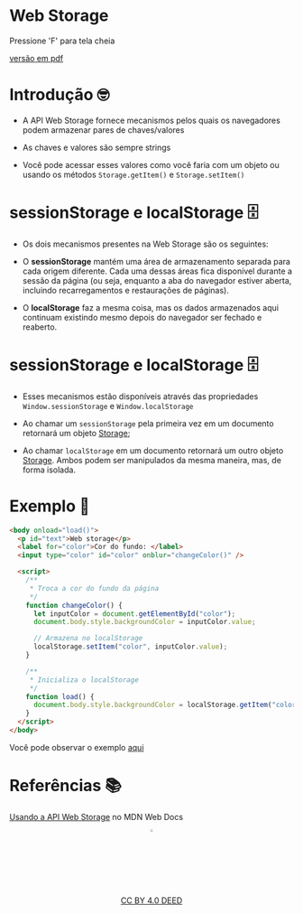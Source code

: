 <!-- .slide:  data-background-opacity="0.1" data-background-image="https://miro.medium.com/max/1800/1*6ahbWjp_g9hqhaTDSJOL1Q.png" data-transition="convex"  -->
# Web Storage
<!-- .element: style="margin-bottom:100px; font-size: 50px; color:white; font-family: Marker Felt;" -->

Pressione 'F' para tela cheia
<!-- .element: style="font-size: small; color:white;" -->

[versão em pdf](?print-pdf)
<!-- .element: style="font-size: small;" -->


<!-- .slide: data-background="#4AA791" data-transition="convex"  -->
# Introdução 🤓
<!-- .element: style="margin-bottom:50px; font-size: 40px; font-family: Marker Felt; color:#2B2625" -->

* A API Web Storage fornece mecanismos pelos quais os navegadores podem armazenar pares de chaves/valores
<!-- .element: style="margin-bottom:50px; font-size: 23px; font-family: arial; color:#F5F5F5" -->

* As chaves e valores são sempre strings
<!-- .element: style="margin-bottom:50px; font-size: 23px; font-family: arial; color:#F5F5F5" -->

*  Você pode acessar esses valores como você faria com um objeto ou usando os métodos `Storage.getItem()` e `Storage.setItem()`
<!-- .element: style="margin-bottom:50px; font-size: 23px; font-family: arial; color:#F5F5F5" -->


<!-- .slide: data-background="#4AA791" data-transition="convex"  -->
# sessionStorage e localStorage 🗄️
<!-- .element: style="margin-bottom:50px; font-size: 40px; font-family: Marker Felt; color:#2B2625" -->

* Os dois mecanismos presentes na Web Storage são os seguintes:
<!-- .element: style="margin-bottom:50px; font-size: 23px; font-family: arial; color:#F5F5F5" -->

  * O **sessionStorage** mantém uma área de armazenamento separada para cada origem diferente. Cada uma dessas áreas fica disponível durante a sessão da página (ou seja, enquanto a aba do navegador estiver aberta, incluindo recarregamentos e restaurações de páginas).
  <!-- .element: style="margin-bottom:50px; font-size: 23px; font-family: arial; color:#F5F5F5" -->

  * O **localStorage** faz a mesma coisa, mas os dados armazenados aqui continuam existindo mesmo depois do navegador ser fechado e reaberto.
  <!-- .element: style="margin-bottom:50px; font-size: 23px; font-family: arial; color:#F5F5F5" -->


<!-- .slide: data-background="#4AA791" data-transition="convex"  -->
# sessionStorage e localStorage 🗄️
<!-- .element: style="margin-bottom:50px; font-size: 40px; font-family: Marker Felt; color:#2B2625" -->

* Esses mecanismos estão disponíveis através das propriedades `Window.sessionStorage` e `Window.localStorage`
<!-- .element: style="margin-bottom:50px; font-size: 23px; font-family: arial; color:#F5F5F5" -->

* Ao chamar um `sessionStorage` pela primeira vez em um documento retornará um objeto [Storage](https://developer.mozilla.org/pt-BR/docs/Web/API/Storage);
<!-- .element: style="margin-bottom:50px; font-size: 23px; font-family: arial; color:#F5F5F5" -->

* Ao chamar `localStorage` em um documento retornará um outro objeto [Storage](https://developer.mozilla.org/pt-BR/docs/Web/API/Storage). Ambos podem ser manipulados da mesma maneira, mas, de forma isolada.
<!-- .element: style="margin-bottom:50px; font-size: 23px; font-family: arial; color:#F5F5F5" -->


<!-- .slide: data-background="#4AA791" data-transition="convex"  -->
# Exemplo 📂
<!-- .element: style="margin-bottom:50px; font-size: 40px; font-family: Marker Felt; color:#2B2625" -->

```html
<body onload="load()">
  <p id="text">Web storage</p>
  <label for="color">Cor do fundo: </label>
  <input type="color" id="color" onblur="changeColor()" />

  <script>
    /**
     * Troca a cor do fundo da página
     */
    function changeColor() {
      let inputColor = document.getElementById("color");
      document.body.style.backgroundColor = inputColor.value;

      // Armazena no localStorage
      localStorage.setItem("color", inputColor.value);
    }

    /**
     * Inicializa o localStorage
     */
    function load() {
      document.body.style.backgroundColor = localStorage.getItem("color");
    }
  </script>
</body>
```
<!-- .element: style="margin-bottom:50px; font-size: 16px; font-family: arial; color:black; background-color: #E6E7E5;" -->

Você pode observar o exemplo [aqui](local-storage.html)
<!-- .element: style="margin-bottom:50px; font-size: 14px; font-family: arial; color:#F5F5F5" -->


<!-- .slide:  data-background-opacity="0.1" data-background-image="https://miro.medium.com/max/1800/1*6ahbWjp_g9hqhaTDSJOL1Q.png" data-transition="convex"  -->
# Referências 📚
<!-- .element: style="margin-bottom:50px; font-size: 50px; color:2B2625; font-family: Marker Felt;" -->

[Usando a API Web Storage](https://developer.mozilla.org/pt-BR/docs/Web/API/Web_Storage_API/Using_the_Web_Storage_API) no MDN Web Docs
<!-- .element: style="margin-bottom:50px; font-size: 23px; font-family: arial; color:#F5F5F5" -->

<center>
<a href="https://rpmhub.dev" target="blanck"><img src="../../imgs/logo.png" alt="Rodrigo Prestes Machado" width="3%" height="3%" border=0 style="border:0; text-decoration:none; outline:none"></a><br/>
<a rel="license" href="http://creativecommons.org/licenses/by/4.0/">CC BY 4.0 DEED</a>
<!-- .element: style="margin-bottom:40px; font-size: 14px; color:white; font-family: arial;" -->